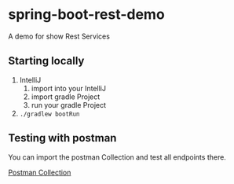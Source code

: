 # spring-boot-rest-demo
A demo for show Rest Services

## Starting locally
1. IntelliJ
   1. import into your IntelliJ
   1. import gradle Project
   1. run your gradle Project
1. `./gradlew bootRun`

## Testing with postman
You can import the postman Collection and test all endpoints there.

[Postman Collection](./postman/REST-LibraryDemo.postman_collection.json)


